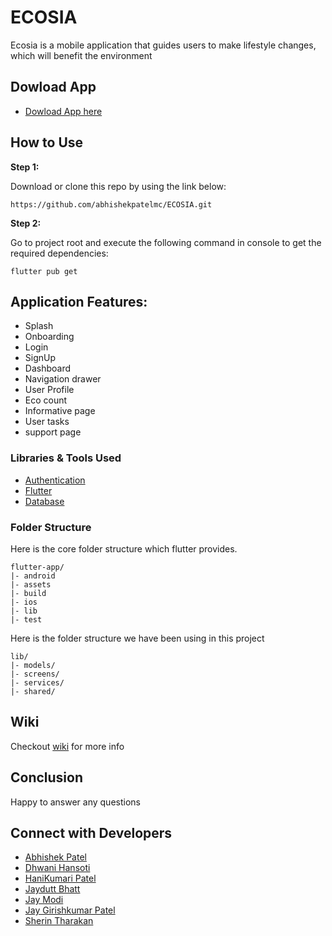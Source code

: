 # ECOSIA

Ecosia is a mobile application that guides users to make lifestyle changes, which will benefit the environment

## Dowload App

- [Dowload App here](https://github.com/abhishekpatelmc/ECOSIA/releases/tag/v0.2-beta)

## How to Use 

**Step 1:**

Download or clone this repo by using the link below:

```
https://github.com/abhishekpatelmc/ECOSIA.git
```

**Step 2:**

Go to project root and execute the following command in console to get the required dependencies: 

```
flutter pub get 
```

## Application Features:

* Splash
* Onboarding
* Login
* SignUp 
* Dashboard
* Navigation drawer
* User Profile
* Eco count
* Informative page
* User tasks
* support page

### Libraries & Tools Used

* [Authentication](https://firebase.google.com/products/auth)
* [Flutter](https://flutter.dev/)
* [Database](https://firebase.google.com/docs/firestore)

### Folder Structure
Here is the core folder structure which flutter provides.

```
flutter-app/
|- android
|- assets
|- build
|- ios
|- lib
|- test
```

Here is the folder structure we have been using in this project

```
lib/
|- models/
|- screens/
|- services/
|- shared/
```

## Wiki

Checkout [wiki](https://github.com/abhishekpatelmc/ECOSIA/wiki) for more info

## Conclusion

Happy to answer any questions

## Connect with Developers

- [Abhishek Patel](https://www.linkedin.com/in/abhishekpatelmc/)
- [Dhwani Hansoti](https://www.linkedin.com/in/dhwani-hansoti-26977a17b/)
- [HaniKumari Patel](https://www.linkedin.com/in/hani-p-428444141/)
- [Jaydutt Bhatt](https://www.linkedin.com/in/jaydutt-bhatt-94bb5b133/)
- [Jay Modi](https://www.linkedin.com/in/jay-bharatkumar-modi-13510a169/)
- [Jay Girishkumar Patel](https://www.linkedin.com/in/jaypatel1696/)
- [Sherin Tharakan](https://www.linkedin.com/in/sherinjacob97/)

<!---
## Contributors

<a href="https://flowcv.me/abhishekpatel" target="_blank">
  <img src="https://media-exp1.licdn.com/dms/image/C4D03AQE0tmsoklKQeg/profile-displayphoto-shrink_400_400/0/1651635196030?e=1665014400&v=beta&t=zO_Il1kt7wI1WM4DrfiIuRQBivbYE7-maDX9BJVRYtw"  width="50" >
</a>


<a href="https://www.linkedin.com/in/dhwani-hansoti-26977a17b/" target="_blank">
  <img src="https://media-exp1.licdn.com/dms/image/C5103AQHYPrg54ifSgQ/profile-displayphoto-shrink_400_400/0/1578026669657?e=1665014400&v=beta&t=OH2XSGr5CLjJq7UdVWrn9CbAhOrZQVkJaBe2gb2tzy4"  width="50" >
</a>
--->
